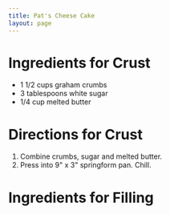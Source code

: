 ```yaml
---
title: Pat's Cheese Cake
layout: page
---
```


# Ingredients for Crust

* 1 1/2 cups graham crumbs
* 3 tablespoons white sugar
* 1/4 cup melted butter

# Directions for Crust

1. Combine crumbs, sugar and melted butter.
1. Press into 9" x 3" springform pan. Chill.

# Ingredients for Filling



